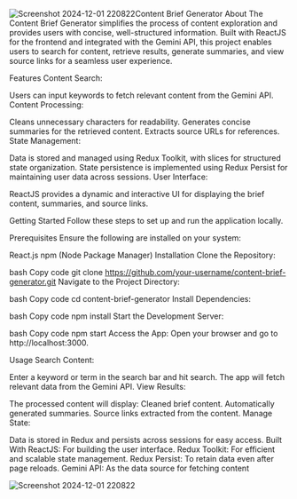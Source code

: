 ![Screenshot 2024-12-01 220822](https://github.com/user-attachments/assets/47f92900-4e78-4691-869d-141dba4bf2b8)Content Brief Generator
About
The Content Brief Generator simplifies the process of content exploration and provides users with concise, well-structured information. 
Built with ReactJS for the frontend and integrated with the Gemini API, this project enables users to search for content, retrieve results, generate summaries, and view source links for a seamless user experience.

Features
Content Search:

Users can input keywords to fetch relevant content from the Gemini API.
Content Processing:

Cleans unnecessary characters for readability.
Generates concise summaries for the retrieved content.
Extracts source URLs for references.
State Management:

Data is stored and managed using Redux Toolkit, with slices for structured state organization.
State persistence is implemented using Redux Persist for maintaining user data across sessions.
User Interface:

ReactJS provides a dynamic and interactive UI for displaying the brief content, summaries, and source links.

Getting Started
Follow these steps to set up and run the application locally.

Prerequisites
Ensure the following are installed on your system:

React.js
npm (Node Package Manager)
Installation
Clone the Repository:

bash
Copy code
git clone https://github.com/your-username/content-brief-generator.git
Navigate to the Project Directory:

bash
Copy code
cd content-brief-generator
Install Dependencies:

bash
Copy code
npm install
Start the Development Server:

bash
Copy code
npm start
Access the App:
Open your browser and go to http://localhost:3000.

Usage
Search Content:

Enter a keyword or term in the search bar and hit search.
The app will fetch relevant data from the Gemini API.
View Results:

The processed content will display:
Cleaned brief content.
Automatically generated summaries.
Source links extracted from the content.
Manage State:

Data is stored in Redux and persists across sessions for easy access.
Built With
ReactJS: For building the user interface.
Redux Toolkit: For efficient and scalable state management.
Redux Persist: To retain data even after page reloads.
Gemini API: As the data source for fetching content

![Screenshot 2024-12-01 220822](https://github.com/user-attachments/assets/4ec470a7-ad85-4661-b0a8-dbd14de7e021)

